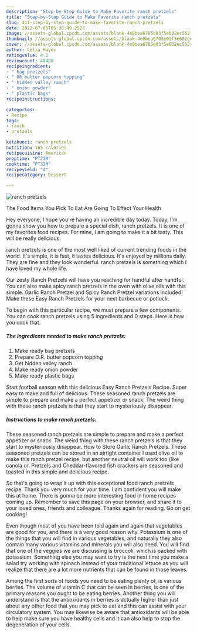 ```yaml
---
description: "Step-by-Step Guide to Make Favorite ranch pretzels"
title: "Step-by-Step Guide to Make Favorite ranch pretzels"
slug: 411-step-by-step-guide-to-make-favorite-ranch-pretzels
date: 2022-07-05T05:30:49.252Z
image: //assets-global.cpcdn.com/assets/blank-4e0bea6785e03f5e602ec562f230caae08da540cada707380b4fe1bbebba43da.png
thumbnail: //assets-global.cpcdn.com/assets/blank-4e0bea6785e03f5e602ec562f230caae08da540cada707380b4fe1bbebba43da.png
cover: //assets-global.cpcdn.com/assets/blank-4e0bea6785e03f5e602ec562f230caae08da540cada707380b4fe1bbebba43da.png
author: Celia Hayes
ratingvalue: 4.1
reviewcount: 48480
recipeingredient:
- " bag pretzels"
- " OR butter popcorn topping"
- " hidden valley ranch"
- " onion powder"
- " plastic bags"
recipeinstructions:

categories:
- Recipe
tags:
- ranch
- pretzels

katakunci: ranch pretzels 
nutrition: 165 calories
recipecuisine: American
preptime: "PT23M"
cooktime: "PT32M"
recipeyield: "4"
recipecategory: Dessert

---
```



![ranch pretzels](//assets-global.cpcdn.com/assets/blank-4e0bea6785e03f5e602ec562f230caae08da540cada707380b4fe1bbebba43da.png)

The Food Items You Pick To Eat Are Going To Effect Your Health

Hey everyone, I hope you're having an incredible day today. Today, I'm gonna show you how to prepare a special dish, ranch pretzels. It is one of my favorites food recipes. For mine, I am going to make it a bit tasty. This will be really delicious.

ranch pretzels is one of the most well liked of current trending foods in the world. It's simple, it is fast, it tastes delicious. It's enjoyed by millions daily. They are fine and they look wonderful. ranch pretzels is something which I have loved my whole life.

Our zesty Ranch Pretzels will have you reaching for handful after handful. You can also make spicy ranch pretzels in the oven with olive oils with this simple. Garlic Ranch Pretzel and Spicy Ranch Pretzel variations included! Make these Easy Ranch Pretzels for your next barbecue or potluck.


To begin with this particular recipe, we must prepare a few components. You can cook ranch pretzels using 5 ingredients and 0 steps. Here is how you cook that.

<!--inarticleads1-->

##### The ingredients needed to make ranch pretzels:

1. Make ready  bag pretzels
1. Prepare  O.R. butter popcorn topping
1. Get  hidden valley ranch
1. Make ready  onion powder
1. Make ready  plastic bags


Start football season with this delicious Easy Ranch Pretzels Recipe. Super easy to make and full of delicious. These seasoned ranch pretzels are simple to prepare and make a perfect appetizer or snack. The weird thing with these ranch pretzels is that they start to mysteriously disappear. 

<!--inarticleads2-->

##### Instructions to make ranch pretzels:



These seasoned ranch pretzels are simple to prepare and make a perfect appetizer or snack. The weird thing with these ranch pretzels is that they start to mysteriously disappear. How to Store Garlic Ranch Pretzels. These seasoned pretzels can be stored in an airtight container I used olive oil to make this ranch pretzel recipe, but another neutral oil will work too (like canola or. Pretzels and Cheddar-flavored fish crackers are seasoned and toasted in this simple and delicious recipe. 

So that's going to wrap it up with this exceptional food ranch pretzels recipe. Thank you very much for your time. I am confident you will make this at home. There is gonna be more interesting food in home recipes coming up. Remember to save this page on your browser, and share it to your loved ones, friends and colleague. Thanks again for reading. Go on get cooking!

Even though most of you have been told again and again that vegetables are good for you, and there is a very good reason why. Potassium is one of the things that you will find in various vegetables, and naturally they also contain many various vitamins and minerals you will also need. You will find that one of the veggies we are discussing is broccoli, which is packed with potassium. Something else you may want to try is the next time you make a salad try working with spinach instead of your traditional lettuce as you will realize that there are a lot more nutrients that can be found in those leaves.

Among the first sorts of foods you need to be eating plenty of, is various berries. The volume of vitamin C that can be seen in berries, is one of the primary reasons you ought to be eating berries. Another thing you will understand is that the antioxidants in berries is actually higher than just about any other food that you may pick to eat and this can assist with your circulatory system. You may likewise be aware that antioxidants will be able to help make sure you have healthy cells and it can also help to stop the degeneration of your cells.
